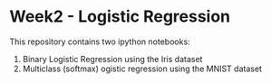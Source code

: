 # Week2 - Logistic Regression
This repository contains two ipython notebooks:
1) Binary Logistic Regression using the Iris dataset
2) Multiclass (softmax) ogistic regression using the MNIST dataset
